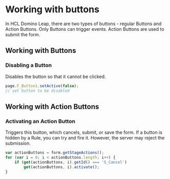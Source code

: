# Working with buttons
In HCL Domino Leap, there are two types of buttons - regular Buttons and Action Buttons. Only Buttons can trigger events. Action Buttons are used to submit the form.

## Working with Buttons

<!-- button vs action button - je potřeba rozlišovat, jiny třídy , enable, disable, -->
### Disabling a Button
Disables the button so that it cannot be clicked.

```javascript
page.F_Button1.setActive(false);
// set button to be disabled

```

## Working with Action Buttons
### Activating an Action Button
Triggers this button, which cancels, submit, or save the form. If a button is hidden by a Rule, you can
try and fire it. However, the server may reject the submission.

```javascript
var actionButtons = form.getStageActions();
for (var i = 0; i < actionButtons.length; i++) {
    if (get(actionButtons, i).getId() === 'S_Cancel')
        get(actionButtons, i).activate();
}
```
